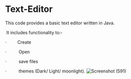 # Text-Editor
This code provides a basic text editor written in Java.

 It includes functionality to:-

·         Create

·          Open

·          save files

·          themes (Dark/ Light/ moonlight).
![Screenshot (591)](https://user-images.githubusercontent.com/99128549/235310556-6b6c4ac7-2c3a-4618-adf4-315ef4de57fe.png)
